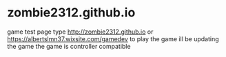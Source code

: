 # zombie2312.github.io
game test page
type http://zombie2312.github.io or https://albertslmn37.wixsite.com/gamedev
to play the game ill be updating the game 
the game is controller compatible 

